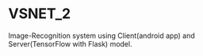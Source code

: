 # VSNET_2
Image-Recognition system using Client(android app) and Server(TensorFlow with Flask) model.

